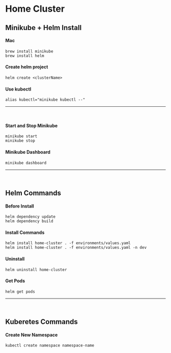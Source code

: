 # Home Cluster

## Minikube + Helm Install

#### Mac
```
brew install minikube
brew install helm
```

#### Create helm project
```
helm create <clusterName>
```


#### Use kubectl
```
alias kubectl="minikube kubectl --"
```

---

<br>

#### Start and Stop Minikube
```
minikube start
minikube stop
```

#### Minikube Dashboard
```
minikube dashboard
```

---

<br>

## Helm Commands

#### Before Install
```
helm dependency update
helm dependency build
```
#### Install Commands

```
helm install home-cluster . -f environments/values.yaml
helm install home-cluster . -f environments/values.yaml -n dev
```

#### Uninstall
```
helm uninstall home-cluster
```

#### Get Pods

```
helm get pods
```

---

<br>

## Kuberetes Commands
#### Create New Namespace
```
kubectl create namespace namespace-name
```
